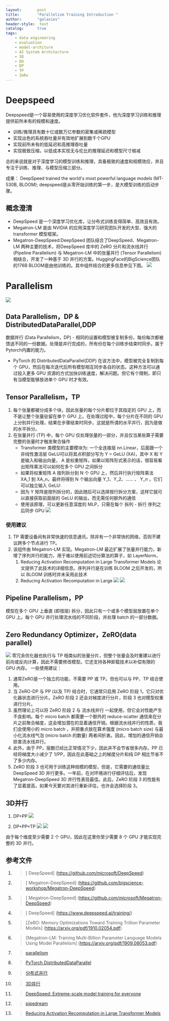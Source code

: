 ```yaml
---
layout:       post
title:        "Parallelism Training Introduction "
author:       "galaxies"
header-style:  text
catalog:      true
tags:
    - data engineering
    - evaluation
    - model-architure
    - AI System Architecture
    - 3D
    - DD
    - DP
    - TP
    - ZeRo
---
```


# Deepspeed

Deepspeed是一个容易使用的深度学习优化软件套件，他为深度学习训练和推理提供前所未有的规模和速度。
* 训练/推理具有数十亿或数万亿参数的密集或稀疏模型
* 实现出色的系统吞吐量并有效地扩展到数千个GPU
* 实现前所未有的低延迟和高推理吞吐量
* 实现极致压缩，以低成本实现无与伦比的推理延迟和模型尺寸缩减

总的来说就是对于深度学习的模型训练和推理，具备极致的速度和规模效应，并且专注于训练、推理、与模型压缩三部分。

成果：
DeepSpeed trained the world's most powerful language models (MT-530B, BLOOM);
deepspeed是从零开始训练的第一步，是大模型训练的启动步骤。

## 概念澄清
* DeepSpeed 是一个深度学习优化库，让分布式训练变得简单、高效且有效。
* Megatron-LM 是由 NVIDIA 的应用深度学习研究团队开发的大型、强大的 transformer 模型框架。
* Megatron-DeepSpeed:DeepSpeed 团队结合了DeepSpeed、Megatron-LM 两种主要的技术，将DeepSpeed 库中的 ZeRO 分片和流水线并行 (Pipeline Parallelism) 与 Megatron-LM 中的张量并行 (Tensor Parallelism) 相结合，开发了一种基于 3D 并行的方案。HuggingFace的BigScience团队的176B BLOOM是由他训练的。其中组件结合的更多信息参见下图。
![](/img/in-post/post-ai/training/megatron-deepspeed.png)

# Parallelism
![](/img/in-post/post-ai/training/Parallelism.png)

## Data Parallelism，DP & DistributedDataParallel,DDP

数据并行 (Data Parallelism，DP) - 相同的设置和模型被复制多份，每份每次都被馈送不同的一份数据。处理是并行完成的，所有份在每个训练步结束时同步。属于Pytorch内置的能力。
* PyTorch 的 DistributedDataParallel(DDP)
在该方法中，模型被完全复制到每个 GPU，然后在每次迭代后所有模型相互同步各自的状态。这种方法可以通过投入更多 GPU 资源的方式加快训练速度，解决问题。但它有个限制，即只有当模型能够放进单个 GPU 时才有效。

## Tensor Parallelism，TP
1. 每个张量都被分成多个块，因此张量的每个分片都位于其指定的 GPU 上，而不是让整个张量驻留在单个 GPU 上。在处理过程中，每个分片在不同的 GPU 上分别并行处理，结果在步骤结束时同步。这就是所谓的水平并行，因为是做的水平拆分。
2. 在张量并行 (TP) 中，每个 GPU 仅处理张量的一部分，并且仅当某些算子需要完整的张量时才触发聚合操作
   *  Transformer 类模型的主要模块为: 一个全连接层 nn.Linear，后面跟一个非线性激活层 GeLU可以将其点积部分写为 Y = GeLU (XA)，其中 X 和  Y 是输入和输出向量， A 是权重矩阵，如果以矩阵形式表示的话，很容易看出矩阵乘法可以如何在多个 GPU 之间拆分
   *  如果将权重矩阵 A 按列拆分到 N 个 GPU 上，然后并行执行矩阵乘法 XA_1 到  XA_n，最终将得到 N 个输出向量 Y_1、Y_2、…… 、 Y_n ，它们可以独立输入 GeLU:
   *  因为 Y 矩阵是按列拆分的，因此随后可以选择按行拆分方案，这样它就可以直接获取前面层的 GeLU 的输出，而无需任何额外的通信
   *  使用该原理，可以更新任意深度的 MLP，只需在每个 拆列 - 拆行 序列之后同步 GPU
   ![](/img/in-post/post-ai/training/tp-1.png)
### 使用建议
1. TP 需要设备间有非常快速的信息通讯，除非有一个非常快的网络，否则不建议跨多个节点进行 TP。
2. 该组件由 Megatron-LM 实现。Megatron-LM 最近扩展了张量并行能力，新增了序列并行的能力，用于难以使用前述切分算法的算子，如 LayerNorm，
   1. Reducing Activation Recomputation in Large Transformer Models 论文提供了此技术的详细信息。序列并行是在训练 BLOOM 之后开发的，所以 BLOOM 训练时并未采用此技术
   2. Reducing Activation Recomputation in Large 
![](/img/in-post/post-ai/training/tp-2.png)
![](/img/in-post/post-ai/training/tp-3.png)


## Pipeline Parallelism，PP
模型在多个 GPU 上垂直 (即按层) 拆分，因此只有一个或多个模型层放置在单个 GPU 上。每个 GPU 并行处理流水线的不同阶段，并处理 batch 的一部分数据。


## Zero Redundancy Optimizer，ZeRO(data parallel)
![](/img/in-post/post-ai/training/zero-dp.png)
零冗余优化器也执行与 TP 相类似的张量分片，但整个张量会及时重建以进行前向或反向计算，因此不需要修改模型。它还支持各种卸载技术以补偿有限的 GPU 内存。
一些使用建议：
1. 通常ZeRO是一个独立的功能，不需要 PP 或 TP。但也可以与 PP、TP 结合使用。
2. 当 ZeRO-DP 与 PP (以及 TP) 结合时，它通常只启用 ZeRO 阶段 1，它只对优化器状态进行分片。ZeRO 阶段 2 还会对梯度进行分片，阶段 3 也对模型权重进行分片。
3. 虽然理论上可以将 ZeRO 阶段 2 与 流水线并行 一起使用，但它会对性能产生不良影响。每个 micro batch 都需要一个额外的 reduce-scatter 通信来在分片之前聚合梯度，这会增加潜在的显着通信开销。根据流水线并行的性质，我们会使用小的 micro batch ，并把重点放在算术强度 (micro batch size) 与最小化流水线气泡 (micro batch 的数量) 两者间折衷。因此，增加的通信开销会损害流水线并行。
4. 此外，由于 PP，层数已经比正常情况下少，因此并不会节省很多内存。PP 已经将梯度大小减少了 1/PP，因此在此基础之上的梯度分片和纯 DP 相比节省不了多少内存。
5. ZeRO 阶段 3 也可用于训练这种规模的模型，但是，它需要的通信量比 DeepSpeed 3D 并行更多。一年前，在对环境进行仔细评估后，发现 Megatron-DeepSpeed 3D 并行性表现最佳。此后，ZeRO 阶段 3 的性能有了显着提高，如果今天要对其进行重新评估，也许会选择阶段 3。



## 3D并行

1. DP+PP
![](/img/in-post/post-ai/training/3d-traing.png)

2. DP+PP+TP
![](/img/in-post/post-ai/training/3D-paralism.png)
![](/img/in-post/post-ai/training/3D-paralism-2.png)

由于每个维度至少需要 2 个 GPU，因此在这里你至少需要 8 个 GPU 才能实现完整的 3D 并行。




## 参考文件

1.  > [ DeepSpeed]
   (https://github.com/microsoft/DeepSpeed) 

2.  > [ Megatron-DeepSpeed]
   (https://github.com/bigscience-workshop/Megatron-DeepSpeed) 

3. > [ Megatron-DeepSpeed]
   (https://github.com/microsoft/Megatron-DeepSpeed) 

4.  > [ DeepSpeed]
   (https://www.deepspeed.ai/training/) 

5. > [ZeRO: Memory Optimizations Toward Training Trillion
Parameter Models]
   (https://arxiv.org/pdf/1910.02054.pdf)

6. > [Megatron-LM: Training Multi-Billion Parameter Language Models Using Model Parallelism]
   (https://arxiv.org/pdf/1909.08053.pdf)

7. >[ parallelism ](https://huggingface.co/transformers/v4.11.3/parallelism.html)

8. >[PyTorch DistributedDataParallel](https://pytorch.org/docs/master/generated/torch.nn.parallel.DistributedDataParallel.html
)
9. >[分布式并行](https://chhzh123.github.io/blogs/2019-05-11-dl-parallel/)
10. >[3D并行](https://www.deepspeed.ai/tutorials/pipeline/)
11. >[DeepSpeed: Extreme-scale model training for everyone](https://www.microsoft.com/en-us/research/blog/deepspeed-extreme-scale-model-training-for-everyone/)
12. >[pipedream](https://www.microsoft.com/en-us/research/uploads/prod/2019/08/pipedream.pdf)
13. >[ Reducing Activation Recomputation in Large Transformer Models ](https://arxiv.org/abs/2205.05198
)